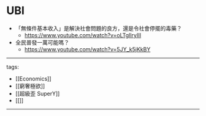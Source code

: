 # UBI

* 「無條件基本收入」是解決社會問題的良方，還是令社會停擺的毒藥？
  * https://www.youtube.com/watch?v=oLTgIlryIII
* 全民普發一萬可能嗎？
  * https://www.youtube.com/watch?v=5JY_k5jKkBY


---
tags:
  - [[Economics]]
  - [[窮奢極欲]]
  - [[超級歪 SuperY]]
  - [[]]
---